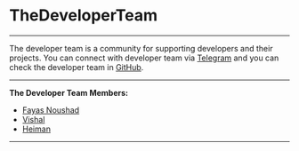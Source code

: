 # TheDeveloperTeam

---

The developer team is a community for supporting developers and their projects. You can connect with developer team via [Telegram](https://telegram.me/TheDeveloperTeam) and you can check the developer team in [GitHub](https://github.com/TheDeveloperTeam).

---

**The Developer Team Members:**

- [Fayas Noushad](https://github.com/FayasNoushad)
- [Vishal](https://github.com/MrVishal2K2)
- [Heiman](https://github.com/HeimanPictures)

---
